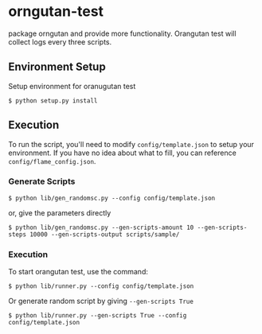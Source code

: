 orngutan-test
=============

package orngutan and provide more functionality. Orangutan test will collect logs every three scripts.


Environment Setup
-----------------
Setup environment for oranugutan test
```
$ python setup.py install
```

Execution
---------
To run the script, you'll need to modify ```config/template.json``` to setup your environment. If you have no idea about what to fill, you can reference ```config/flame_config.json```.

### Generate Scripts
```
$ python lib/gen_randomsc.py --config config/template.json
```
or, give the parameters directly
```
$ python lib/gen_randomsc.py --gen-scripts-amount 10 --gen-scripts-steps 10000 --gen-scripts-output scripts/sample/
```

### Execution
To start orangutan test, use the command:
```
$ python lib/runner.py --config config/template.json
```
Or generate random script by giving ```--gen-scripts True```
```
$ python lib/runner.py --gen-scripts True --config config/template.json
```

